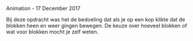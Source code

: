 Animation - 17 December 2017

Bij deze opdracht was het de bedoeling dat als je op een kop klikte dat de blokken heen en weer gingen bewegen.
De keuze over hoeveel blokken of wat voor blokken mocht je zelf weten.


